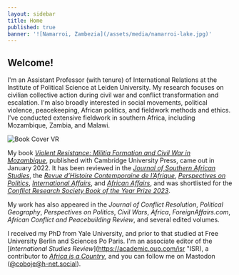 ```yaml
---
layout: sidebar
title: Home
published: true
banner: '![Namarroi, Zambezia](/assets/media/namarroi-lake.jpg)'
---
```


## Welcome!

I'm an Assistant Professor (with tenure) of International Relations at the Institute of Political Science at Leiden University. My research focuses on civilian collective action during civil war and conflict transformation and escalation. I'm also broadly interested in social movements, political violence, peacekeeping, African politics, and fieldwork methods and ethics. I've conducted extensive fieldwork in southern Africa, including Mozambique, Zambia, and Malawi. 

![Book Cover VR](https://user-images.githubusercontent.com/93205767/139036821-372fc13e-d151-4ebd-848e-ad033a3e5c15.jpg)     

My book [_Violent Resistance: Militia Formation and Civil War in Mozambique_](https://www.cambridge.org/core/books/violent-resistance/9F6785EA6663B77BAA90E8A5FDAC5323 "Violent Resistance"), published with Cambridge University Press, came out in January 2022. It has been reviewed in the [_Journal of Southern African Studies_](https://www.tandfonline.com/doi/full/10.1080/03057070.2022.2083859), the [_Revue d’Histoire Contemporaine de l’Afrique_](https://oap.unige.ch/journals/rhca/article/view/crcahen), [_Perspectives on Politics_](https://doi.org/10.1017/S1537592722003693), [_International Affairs_](https://doi.org/10.1093/ia/iiad129), and [_African Affairs_](https://doi.org/10.1093/afraf/adae008), and was shortlisted for the [_Conflict Research Society Book of the Year Prize 2023_](https://twitter.com/AllardDuursma/status/1622268998552375300?s=20&t=LGNMepbmo89pX0L-Ypu2Mw "Tweet Shortlist CRS Book Prize").      

My work has also appeared in the _Journal of Conflict Resolution_, _Political Geography_, _Perspectives on Politics_, _Civil Wars_, _Africa_, _ForeignAffairs.com_, _African Conflict and Peacebuilding Review_, and several edited volumes.    

I received my PhD from Yale University, and prior to that studied at Free University Berlin and Sciences Po Paris. I'm an associate editor of the [_International Studies Review_](https://academic.oup.com/isr "ISR), a contributor to [_Africa is a Country_](http://africasacountry.com/ "Africa is a Country"), and you can follow me on Mastodon ([@coboje@h-net.social](https://h-net.social/@coboje)).
